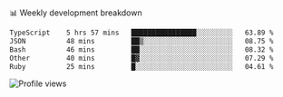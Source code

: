 
📊 Weekly development breakdown
<!--START_SECTION:waka-->

```txt
TypeScript    5 hrs 57 mins   ████████████████░░░░░░░░░   63.89 %
JSON          48 mins         ██▒░░░░░░░░░░░░░░░░░░░░░░   08.75 %
Bash          46 mins         ██░░░░░░░░░░░░░░░░░░░░░░░   08.32 %
Other         40 mins         █▓░░░░░░░░░░░░░░░░░░░░░░░   07.29 %
Ruby          25 mins         █░░░░░░░░░░░░░░░░░░░░░░░░   04.61 %
```

<!--END_SECTION:waka-->

<img src="https://gpvc.arturio.dev/iqbalfasri" alt="Profile views"/>
